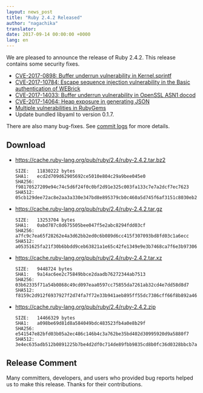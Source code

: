 ```yaml
---
layout: news_post
title: "Ruby 2.4.2 Released"
author: "nagachika"
translator:
date: 2017-09-14 00:00:00 +0000
lang: en
---
```


We are pleased to announce the release of Ruby 2.4.2.
This release contains some security fixes.

* [CVE-2017-0898: Buffer underrun vulnerability in Kernel.sprintf](/en/news/2017/09/14/sprintf-buffer-underrun-cve-2017-0898/)
* [CVE-2017-10784: Escape sequence injection vulnerability in the Basic authentication of WEBrick](/en/news/2017/09/14/webrick-basic-auth-escape-sequence-injection-cve-2017-10784/)
* [CVE-2017-14033: Buffer underrun vulnerability in OpenSSL ASN1 docod](/en/news/2017/09/14/openssl-asn1-buffer-underrun-cve-2017-14033/)
* [CVE-2017-14064: Heap exposure in generating JSON](/en/news/2017/09/14/json-heap-exposure-cve-2017-14064/)
* [Multiple vulnerabilities in RubyGems](/en/news/2017/08/29/multiple-vulnerabilities-in-rubygems/)
* Update bundled libyaml to version 0.1.7.

There are also many bug-fixes.
See [commit logs](https://github.com/ruby/ruby/compare/v2_4_0...v2_4_1) for more details.

## Download

* <https://cache.ruby-lang.org/pub/ruby/2.4/ruby-2.4.2.tar.bz2>

      SIZE:   11830222 bytes
      SHA1:   ecd2d709d62905692ce5010e804c29a9bee045e0
      SHA256: f98170527209e94c74c5d6f24f0c0bf2d91e325c003fa133c7e7a2dcf7ec7623
      SHA512: 05cb129dee72ac8e2aa3a330e347bd8e895379cb0c460a5d745f6af3151c8030eb2ae4657c283f1e97f457c682606f88535b938d97579148bfb3573db5b37577

* <https://cache.ruby-lang.org/pub/ruby/2.4/ruby-2.4.2.tar.gz>

      SIZE:   13253704 bytes
      SHA1:   0abd787c8d675505bee047f5e2abc8294fdd03cf
      SHA256: a7fc9c7ea65f28262e4a3d62bb2ed0c6b089d6cc415f307093bd8fd03c1a6ecc
      SHA512: a05351625fa21f30b6bbdd9ceb63821a1e65c42fe1349e9e3b7468ca7f6e3b97306cb49afbb61b7ded679b1099b31b4b35b392c236248529f651121f863e9c69

* <https://cache.ruby-lang.org/pub/ruby/2.4/ruby-2.4.2.tar.xz>

      SIZE:   9448724 bytes
      SHA1:   9a14ac6ee2c75849bbce2daadb76272344ab7513
      SHA256: 03b62335f71a54b0868c49cd097eaa0597cc75855da7261ab32cd4e7dd58d8d7
      SHA512: f8159c2d912f6937927f2d74fa7f72e33b941aeb895ff55dc7386cff66f8b892a46a387cfcf8d756ea2ea8e12d6a878f150e622353d9f559fe5fe9308d69d762

* <https://cache.ruby-lang.org/pub/ruby/2.4/ruby-2.4.2.zip>

      SIZE:   14466329 bytes
      SHA1:   a098be69d81d8a584049bdc483523fb4a0e8b29f
      SHA256: e541547e82bfd03b05a2ec486c146b4c3a762be35bd402d30995920d9a5880f7
      SHA512: 3e4ec635adb512b0891225b7be4d2df0c714de89fbb9835cd8b0fc36d0328bbcb7ac5d67e8295126ebaf2c6c15497d2e1f49c7dc98bb4be79eca3f9cd11cf6e3

## Release Comment

Many committers, developers, and users who provided bug reports helped
us to make this release.
Thanks for their contributions.
